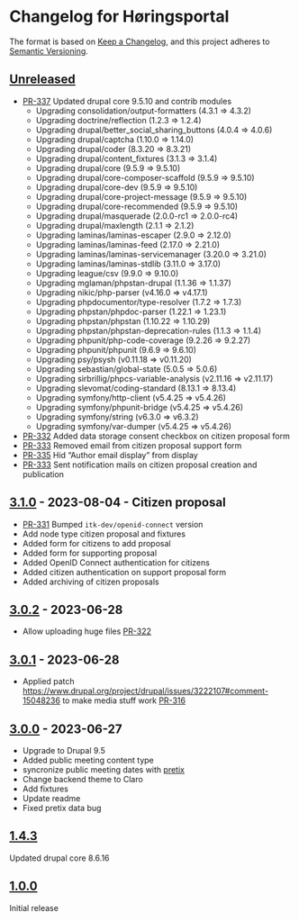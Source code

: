 # Changelog for Høringsportal

The format is based on [Keep a Changelog](https://keepachangelog.com/en/1.0.0/),
and this project adheres to [Semantic
Versioning](https://semver.org/spec/v2.0.0.html).

## [Unreleased]
* [PR-337](https://github.com/itk-dev/hoeringsportal/pull/337)
  Updated drupal core 9.5.10 and contrib modules
    - Upgrading consolidation/output-formatters (4.3.1 => 4.3.2)
    - Upgrading doctrine/reflection (1.2.3 => 1.2.4)
    - Upgrading drupal/better_social_sharing_buttons (4.0.4 => 4.0.6)
    - Upgrading drupal/captcha (1.10.0 => 1.14.0)
    - Upgrading drupal/coder (8.3.20 => 8.3.21)
    - Upgrading drupal/content_fixtures (3.1.3 => 3.1.4)
    - Upgrading drupal/core (9.5.9 => 9.5.10)
    - Upgrading drupal/core-composer-scaffold (9.5.9 => 9.5.10)
    - Upgrading drupal/core-dev (9.5.9 => 9.5.10)
    - Upgrading drupal/core-project-message (9.5.9 => 9.5.10)
    - Upgrading drupal/core-recommended (9.5.9 => 9.5.10)
    - Upgrading drupal/masquerade (2.0.0-rc1 => 2.0.0-rc4)
    - Upgrading drupal/maxlength (2.1.1 => 2.1.2)
    - Upgrading laminas/laminas-escaper (2.9.0 => 2.12.0)
    - Upgrading laminas/laminas-feed (2.17.0 => 2.21.0)
    - Upgrading laminas/laminas-servicemanager (3.20.0 => 3.21.0)
    - Upgrading laminas/laminas-stdlib (3.11.0 => 3.17.0)
    - Upgrading league/csv (9.9.0 => 9.10.0)
    - Upgrading mglaman/phpstan-drupal (1.1.36 => 1.1.37)
    - Upgrading nikic/php-parser (v4.16.0 => v4.17.1)
    - Upgrading phpdocumentor/type-resolver (1.7.2 => 1.7.3)
    - Upgrading phpstan/phpdoc-parser (1.22.1 => 1.23.1)
    - Upgrading phpstan/phpstan (1.10.22 => 1.10.29)
    - Upgrading phpstan/phpstan-deprecation-rules (1.1.3 => 1.1.4)
    - Upgrading phpunit/php-code-coverage (9.2.26 => 9.2.27)
    - Upgrading phpunit/phpunit (9.6.9 => 9.6.10)
    - Upgrading psy/psysh (v0.11.18 => v0.11.20)
    - Upgrading sebastian/global-state (5.0.5 => 5.0.6)
    - Upgrading sirbrillig/phpcs-variable-analysis (v2.11.16 => v2.11.17)
    - Upgrading slevomat/coding-standard (8.13.1 => 8.13.4)
    - Upgrading symfony/http-client (v5.4.25 => v5.4.26)
    - Upgrading symfony/phpunit-bridge (v5.4.25 => v5.4.26)
    - Upgrading symfony/string (v6.3.0 => v6.3.2)
    - Upgrading symfony/var-dumper (v5.4.25 => v5.4.26)
* [PR-332](https://github.com/itk-dev/hoeringsportal/pull/332)
  Added data storage consent checkbox on citizen proposal form
* [PR-333](https://github.com/itk-dev/hoeringsportal/pull/333)
  Removed email from citizen proposal support form
* [PR-335](https://github.com/itk-dev/hoeringsportal/pull/335)
  Hid “Author email display” from display
* [PR-333](https://github.com/itk-dev/hoeringsportal/pull/333)
  Sent notification mails on citizen proposal creation and publication

## [3.1.0] - 2023-08-04 - Citizen proposal

* [PR-331](https://github.com/itk-dev/hoeringsportal/pull/331)
  Bumped `itk-dev/openid-connect` version
* Add node type citizen proposal and fixtures
* Added form for citizens to add proposal
* Added form for supporting proposal
* Added OpenID Connect authentication for citizens
* Added citizen authentication on support proposal form
* Added archiving of citizen proposals

## [3.0.2] - 2023-06-28

* Allow uploading huge files
  [PR-322](https://github.com/itk-dev/hoeringsportal/pull/322)

## [3.0.1] - 2023-06-28

* Applied patch
  <https://www.drupal.org/project/drupal/issues/3222107#comment-15048236> to
  make media stuff work
  [PR-316](https://github.com/itk-dev/hoeringsportal/pull/316)

## [3.0.0] - 2023-06-27

* Upgrade to Drupal 9.5
* Added public meeting content type
* syncronize public meeting dates with [pretix](https://pretix.eu)
* Change backend theme to Claro
* Add fixtures
* Update readme
* Fixed pretix data bug

## [1.4.3]

Updated drupal core 8.6.16

## [1.0.0]

Initial release

[Unreleased]: https://github.com/itk-dev/hoeringsportal/compare/3.1.0...HEAD
[3.1.0]: https://github.com/itk-dev/hoeringsportal/compare/3.0.2...3.1.0
[3.0.2]: https://github.com/itk-dev/hoeringsportal/compare/3.0.1...3.0.2
[3.0.1]: https://github.com/itk-dev/hoeringsportal/compare/3.0.0...3.0.1
[3.0.0]: https://github.com/itk-dev/hoeringsportal/compare/1.4.3...3.0.0
[1.4.3]: https://github.com/itk-dev/hoeringsportal/compare/1.0.0...1.4.3
[1.0.0]: https://github.com/itk-dev/hoeringsportal/releases/tag/1.0.0
